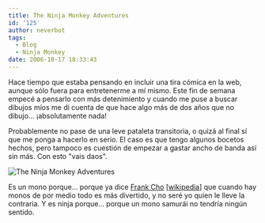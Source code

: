```yaml
---
title: The Ninja Monkey Adventures
id: '125'
author: neverbot
tags:
  - Blog
  - Ninja Monkey
date: 2006-10-17 18:33:43
---
```


Hace tiempo que estaba pensando en incluir una tira cómica en la web, aunque sólo fuera para entretenerme a mí mismo. Este fin de semana empecé a pensarlo con más detenimiento y cuando me puse a buscar dibujos míos me di cuenta de que hace algo más de dos años que no dibujo... ¡absolutamente nada!

Probablemente no pase de una leve pataleta transitoria, o quizá al final sí que me ponga a hacerlo en serio. El caso es que tengo algunos bocetos hechos, pero tampoco es cuestión de empezar a gastar ancho de banda así sin más. Con esto "vais daos".

![The Ninja Monkey Adventures](./Ninja-Monkey-01.jpg "The Ninja Monkey Adventures")

Es un mono porque... porque ya dice [Frank Cho](http://www.libertymeadows.com/) \[[wikipedia](http://en.wikipedia.org/wiki/Frank_Cho)\] que cuando hay monos de por medio todo es más divertido, y no seré yo quien le lleve la contraria. Y es ninja porque... porque un mono samurái no tendría ningún sentido.